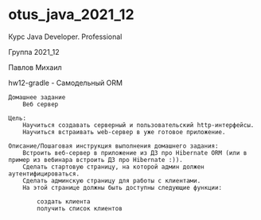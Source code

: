 # otus_java_2021_12
Курс Java Developer. Professional

Группа 2021_12

Павлов Михаил

hw12-gradle -
Самодельный ORM

    Домашнее задание
        Веб сервер

    Цель:
        Научиться создавать серверный и пользовательский http-интерфейсы.
        Научиться встраивать web-сервер в уже готовое приложение.

    Описание/Пошаговая инструкция выполнения домашнего задания:
        Встроить веб-сервер в приложение из ДЗ про Hibernate ORM (или в пример из вебинара встроить ДЗ про Hibernate :)).
        Сделать стартовую страницу, на которой админ должен аутентифицироваться.
        Сделать админскую страницу для работы с клиентами.
        На этой странице должны быть доступны следующие функции:
        
            создать клиента
            получить список клиентов

